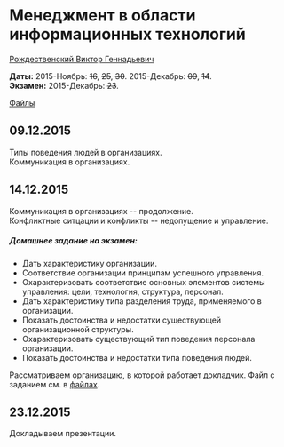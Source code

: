 # Менеджмент в области информационных технологий

[Рождественский Виктор Геннадьевич](https://www.hse.ru/org/persons/201716)

**Даты:** 2015-Ноябрь: ~~16~~, ~~25~~, ~~30~~. 2015-Декабрь: ~~09~~, ~~14~~.  
**Экзамен:** 2015-Декабрь: ~~23~~.

[Файлы](https://yadi.sk/d/l6_9Wl7Trgnix/151116%2C%20Менеджмент%20в%20области%20ИТ)


## 09.12.2015

Типы поведения людей в организациях.  
Коммуникация в организациях.


## 14.12.2015

Коммуникация в организациях -- продолжение.  
Конфликтные ситцации и конфликты -- недопущение и управление.


##### Домашнее задание на экзамен:

* Дать характеристику организации.
* Соответствие организации принципам успешного управления. 
* Охарактеризовать соответствие основных элементов системы управления: цели, технология, структура, персонал.
* Дать характеристику типа разделения труда, применяемого в организации.
* Показать достоинства и недостатки существующей организационной структуры.
* Охарактеризовать существующий тип поведения персонала организации.
* Показать достоинства и недостатки типа поведения людей.

Рассматриваем организацию, в которой работает докладчик. Файл с заданием см. в [файлах](https://yadi.sk/d/l6_9Wl7Trgnix/151116%2C%20Менеджмент%20в%20области%20ИТ).


## 23.12.2015

Докладываем презентации.
